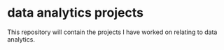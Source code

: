 # data analytics projects
This repository will contain the projects I have worked on relating to data analytics.
